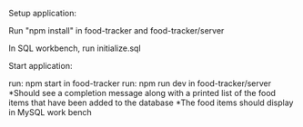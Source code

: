 
Setup application:

Run "npm install" in food-tracker and food-tracker/server 

In SQL workbench, run initialize.sql

Start application: 

run: npm start in food-tracker
run: npm run dev in food-tracker/server
*Should see a completion message along with a printed list of the food items that have been added to the database
*The food items should display in MySQL work bench
